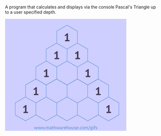 A program that calculates and displays via the console Pascal's Triangle up to a user specified depth.

![Alt Text](pascalsTriangle.gif)